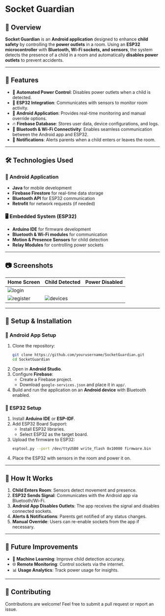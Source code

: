 # Socket Guardian

## 📌 Overview
**Socket Guardian** is an **Android application** designed to enhance **child safety** by controlling the **power outlets** in a room. Using an **ESP32 microcontroller** with **Bluetooth, Wi-Fi sockets, and sensors**, the system detects the presence of a child in a room and automatically **disables power outlets** to prevent accidents.

---

## 🚀 Features
- 🔌 **Automated Power Control**: Disables power outlets when a child is detected.
- 📡 **ESP32 Integration**: Communicates with sensors to monitor room activity.
- 📲 **Android Application**: Provides real-time monitoring and manual override options.
- 🔥 **Firebase Database**: Stores user data, device configurations, and logs.
- 📶 **Bluetooth & Wi-Fi Connectivity**: Enables seamless communication between the Android app and ESP32.
- 🔔 **Notifications**: Alerts parents when a child enters or leaves the room.

---

## 🛠️ Technologies Used
### **📱 Android Application**
- **Java** for mobile development
- **Firebase Firestore** for real-time data storage
- **Bluetooth API** for ESP32 communication
- **Retrofit** for network requests (if needed)

### **🖥️ Embedded System (ESP32)**
- **Arduino IDE** for firmware development
- **Bluetooth & Wi-Fi modules** for communication
- **Motion & Presence Sensors** for child detection
- **Relay Modules** for controlling power sockets

---

## 📷 Screenshots
| Home Screen | Child Detected | Power Disabled |
|-------------|---------------|---------------|
| ![login](https://github.com/user-attachments/assets/e26c1e62-309d-4127-a22e-42417ca5d076)
| ![register](https://github.com/user-attachments/assets/c8cac860-aad8-4bad-9cf2-ff4143f453cd) | ![devices](https://github.com/user-attachments/assets/5a07150f-1b53-44bd-8dc4-689a3a49bca5) |



---

## 🔧 Setup & Installation
### **📱 Android App Setup**
1. Clone the repository:
   ```sh
   git clone https://github.com/yourusername/SocketGuardian.git
   cd SocketGuardian
   ```
2. Open in **Android Studio**.
3. Configure **Firebase**:
   - Create a Firebase project.
   - Download `google-services.json` and place it in `app/`.
4. Build and run the application on an **Android device** with Bluetooth enabled.

### **🔌 ESP32 Setup**
1. Install **Arduino IDE** or **ESP-IDF**.
2. Add ESP32 Board Support:
   - Install ESP32 libraries.
   - Select ESP32 as the target board.
3. Upload the firmware to ESP32:
   ```sh
   esptool.py --port /dev/ttyUSB0 write_flash 0x10000 firmware.bin
   ```
4. Place the ESP32 with sensors in the room and power it on.

---

## 📡 How It Works
1. **Child Enters Room**: Sensors detect movement and presence.
2. **ESP32 Sends Signal**: Communicates with the Android app via Bluetooth/Wi-Fi.
3. **Android App Disables Outlets**: The app receives the signal and disables connected sockets.
4. **Alerts & Notifications**: Parents get notified of any status changes.
5. **Manual Override**: Users can re-enable sockets from the app if necessary.

---

## 🎯 Future Improvements
- 🔄 **Machine Learning**: Improve child detection accuracy.
- 🌐 **Remote Monitoring**: Control sockets via the internet.
- 📊 **Usage Analytics**: Track power usage for insights.

---

## 🤝 Contributing
Contributions are welcome! Feel free to submit a pull request or report an issue.
